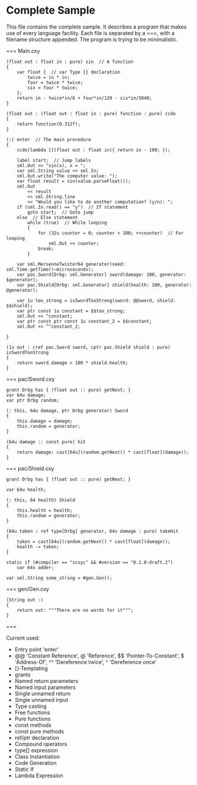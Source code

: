 # Complete Sample #

This file contains the complete sample. It describes a program that makes use of every
language facility. Each file is separated by a ===, with a filename structure appended.
The program is trying to be minimalistic.

=== Main.cxy

	(float out : float in : pure) sin  // A function
	{
		var float {  // var Type {} declaration
			twice = in * in;
			four = twice * twice;
			six = four * twice;
		};
		return in - twice*in/6 + four*in/120 - six*in/5040;
	}

	(float out : (float out : float in : pure) function : pure) ccdo
	{
		return function(0.312f);
	}

	(:) enter  // The main procedure
	{
		ccdo(lambda [](float out : float in){ return in - 100; });

		label start;  // Jump labels
		sml.Out << "sin(x), x = ";
		var sml.String value << sml.In;
		sml.Out.write("The computer value: ");
		var float result = sin(value.parseFloat());
		sml.Out
			<< result
			<< sml.String.line
			<< "Would you like to do another computation? (y/n): ";
		if (sml.In.read() == "y")  // If statement
			goto start;  // Goto jump
		else  // Else statement
			while (true)  // While looping
			{
				for (32u counter = 0; counter < 100; ++counter)  // For looping
					sml.Out << counter;
				break;
			}

		var sml.MersenneTwister64 generator(seed: sml.Time.getTime()~microseconds);
		var pac.Sword[Drbg: sml.Generator] sword(damage: 100, generator: $generator);
		var pac.Shield[Drbg: sml.Generator] shield(health: 100, generator: @generator);

		var 1u too_strong = isSwordTooStrong(sword: @@sword, shield: $$shield);
		var ptr const 1u constant = $$too_strong;
		sml.Out << ^constant;
		var ptr const ptr const 1u constant_2 = $$constant;
		sml.Out << ^^constant_2;

	}

	(1u out : cref pac.Sword sword, cptr pac.Shield shield : pure) isSwordTooStrong
	{
		return sword.damage > 100 * shield.health;
	}

=== pac/Sword.cxy

	grant Drbg has { (float out :: pure) getNext; }
	var 64u damage;
	var ptr Drbg random;

	(: this, 64u damage, ptr Drbg generator) Sword
	{
		this.damage = damage;
		this.random = generator;
	}

	(64u damage :: const pure) hit
	{
		return damage: cast[64u](random.getNext() * cast[float](damage));
	}

=== pac/Shield.cxy

	grant Drbg has { (float out :: pure) getNext; }

	var 64u health;

	(: this, 64 health) Shield
	{
		this.health = health;
		this.random = generator;
	}

	(64u taken : ref type[Drbg] generator, 64u damage : pure) takeHit
	{
		taken = cast[64u](random.getNext() * cast[float](damage));
		health -= taken;
	}

	static if (#compiler == "scxyc" && #version == "0.1.0-draft.2")
		var 64s adder;

	var sml.String some_string = #gen.Gen();


=== gen/Gen.cxy

	(String out :)
	{
		return out: """There are no words for it""";
	}

===

Current used:

* Entry point 'enter'
* @@ 'Constant Reference', @ 'Reference', $$ 'Pointer-To-Constant', $ 'Address-Of', ^^ 'Dereference twice', ^ 'Dereference once'
* []-Templating
* grants
* Named return parameters
* Named input parameters
* Single unnamed return
* Single unnamed input
* Type casting
* Free functions
* Pure functions
* const methods
* const pure methods
* ref/ptr declaration
* Compound operators
* type[] expression
* Class Instantiation
* Code Generation
* Static If
* Lambda Expression
